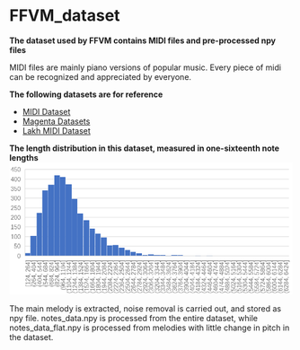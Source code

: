 # FFVM_dataset
**The dataset used by FFVM contains MIDI files and pre-processed npy files**

MIDI files are mainly piano versions of popular music. Every piece of midi can be recognized and appreciated by everyone.

**The following datasets are for reference**
- [MIDI Dataset](https://composing.ai/dataset)
- [Magenta Datasets](https://magenta.tensorflow.org/datasets/)
- [Lakh MIDI Dataset](https://colinraffel.com/projects/lmd/)

**The length distribution in this dataset, measured in one-sixteenth note lengths**
![image](https://github.com/langrn/FFVM_dataset/blob/master/images/length.png)

The main melody is extracted, noise removal is carried out, and stored as npy file.
notes_data.npy is processed from the entire dataset, while notes_data_flat.npy is processed from melodies with little change in pitch in the dataset.
